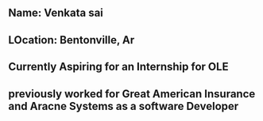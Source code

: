 
## Name: Venkata sai 
## LOcation: Bentonville, Ar
## Currently Aspiring for an Internship for OLE
## previously worked for Great American Insurance and  Aracne Systems as a software Developer 


